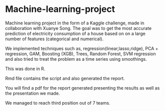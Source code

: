 # Machine-learning-project

Machine learning project in the form of a Kaggle challenge, made in collaboration with Xuanye Song. The goal was to get the most accurate prediction of electricity consumption of a house based on on a large number of features (categorical and numerical). 

We implemented techniques such as, regression(linear,lasso,ridge), PCA + regression, GAM, Boosting (XGB), Trees, Random Forest, SVM regression and also tried to treat the problem as a time series using smoothings. 

This was done in R. 

Rmd file contains the script and also generated the report. 

You will find a pdf for the report generated presenting the results as well as the presentation we made. 

We managed to reach third position out of 7 teams. 
